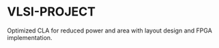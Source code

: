 # VLSI-PROJECT
Optimized CLA for reduced power and area with layout design and FPGA implementation.
